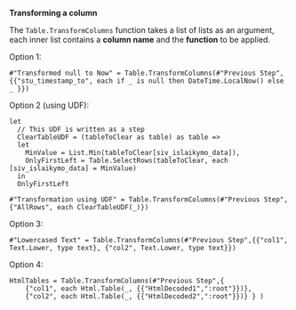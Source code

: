 **Transforming a column**

The `Table.TransformColumns` function takes a list of lists as an argument, each inner list contains a **column name** and the **function** to be applied.

Option 1:  

    #"Transformed null to Now" = Table.TransformColumns(#"Previous Step", {{"stu_timestamp_to", each if _ is null then DateTime.LocalNow() else _ }})

Option 2 (using UDF):


    let
      // This UDF is written as a step
      ClearTableUDF = (tableToClear as table) as table =>
      let
        MinValue = List.Min(tableToClear[siv_islaikymo_data]),
        OnlyFirstLeft = Table.SelectRows(tableToClear, each [siv_islaikymo_data] = MinValue)
      in
      OnlyFirstLeft
    
    #"Transformation using UDF" = Table.TransformColumns(#"Previous Step", {"AllRows", each ClearTableUDF(_)})

Option 3:

    #"Lowercased Text" = Table.TransformColumns(#"Previous Step",{{"col1", Text.Lower, type text}, {"col2", Text.Lower, type text}})

Option 4:

    HtmlTables = Table.TransformColumns(#"Previous Step",{
        {"col1", each Html.Table(_, {{"HtmlDecoded1",":root"}})}, 
        {"col2", each Html.Table(_, {{"HtmlDecoded2",":root"}})} } )

